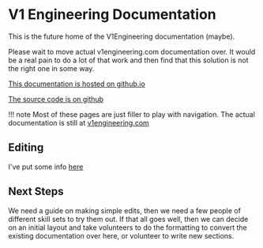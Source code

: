 # V1 Engineering Documentation

This is the future home of the V1Engineering documentation (maybe).

Please wait to move actual v1engineering.com documentation over. It would be a real pain to do a lot
of that work and then find that this solution is not the right one in some way.

[This documentation is hosted on
github.io](https://v1engineeringinc.github.io/V1EngineeringInc-Docs)

[The source code is on github](https://github.com/V1EngineeringInc/V1EngineeringInc-Docs)

!!! note
    Most of these pages are just filler to play with navigation. The actual documentation is still at
    [v1engineering.com](https://www.v1engineering.com/assembly/)

## Editing

I've put some info [here](mkdocs_info.md)

## Next Steps

We need a guide on making simple edits, then we need a few people of different skill sets to try
them out. If that all goes well, then we can decide on an initial layout and take volunteers to do
the formatting to convert the existing documentation over here, or volunteer to write new sections.


